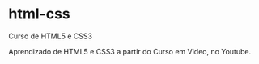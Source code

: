 # html-css
 Curso de HTML5 e CSS3

Aprendizado de HTML5 e CSS3 a partir do Curso em Video, no Youtube.